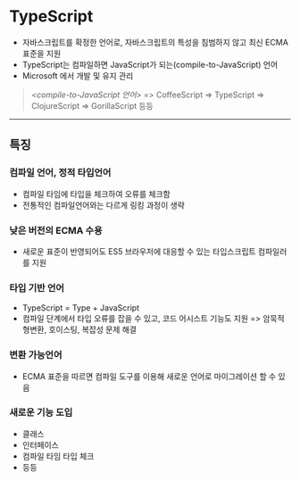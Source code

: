 # TypeScript
* 자바스크립트를 확정한 언어로, 자바스크립트의 특성을 침범하지 않고 최신 ECMA 표준을 지원
* TypeScript는 컴파일하면 JavaScript가 되는(compile-to-JavaScript) 언어
* Microsoft 에서 개발 및 유지 관리

> *<compile-to-JavaScript 언어>*
> => CoffeeScript
> => TypeScript
> => ClojureScript
> => GorillaScript
> 등등

---

## 특징
### 컴파일 언어, 정적 타입언어
* 컴파일 타임에 타입을 체크하여 오류를 체크함
* 전통적인 컴파일언어와는 다르게 링킹 과정이 생략

### 낮은 버전의 ECMA 수용
* 새로운 표준이 반영되어도 ES5 브라우저에 대응할 수 있는 타입스크립트 컴파일러를 지원

### 타입 기반 언어
* TypeScript = Type + JavaScript
* 컴파일 단계에서 타입 오류를 잡을 수 있고, 코드 어시스트 기능도 지원 => 암묵적 형변환, 호이스팅, 복잡성 문제 해결

### 변환 가능언어
* ECMA 표준을 따르면 컴파일 도구를 이용해 새로운 언어로 마이그레이션 할 수 있음

### 새로운 기능 도입
* 클래스
* 인터페이스
* 컴파일 타임 타입 체크
* 등등
